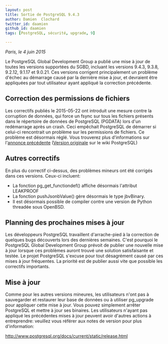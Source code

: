 ```yaml
---
layout: post
title: Sortie de PostgreSQL 9.4.3
author: Damien  Clochard
twitter_id: daamien
github_id: daamien
tags: [PostgreSQL, sécurité, upgrade, 9]

---
```

*Paris, le 4 juin 2015*


Le PostgreSQL Global Development Group a publié une mise à jour de toutes les versions supportées du SGBD, incluant les versions 9.4.3, 9.3.8, 9.2.12, 9.1.17 et 9.0.21. Ces versions corrigent principalement un problème d'échec au démarrage causé par la dernière mise à jour, et devraient être appliquées par tout utilisateur ayant appliqué la correction précédente. 

<!--MORE-->

## Correction des permissions de fichiers


Les correctifs publiés le 2015-05-22 ont introduit une mesure contre la corruption de données, qui force un fsync sur tous les fichiers présents dans le répertoire de données de PostgreSQL (PGDATA) lors d'un redémarrage après un crash. Ceci empêchait PostgreSQL de démarrer si celui-ci rencontrait un problème sur les permissions de fichiers. Ce problème est désormais réglé. Vous trouverez plus d'informations sur l'[annonce précédente](http://blog.dalibo.com/2015/05/27/Probleme_sur_les_mises_a_jours_de_PostgreSQL.html) ([Version originale](https://wiki.postgresql.org/wiki/May_2015_Fsync_Permissions_Bug) sur le wiki PostgreSQL)


## Autres correctifs

En plus du correctif ci-dessus, des problèmes mineurs ont été corrigés dans ces versions. Ceux-ci incluent:

* La fonction pg_get_functiondef() affiche désormais l'attribut LEAKPROOF
* La fonction pushJsonbValue() gère désormais le type jbvBinary.
* Il est désormais possible de compiler contre une version de Python threadée sous OpenBSD.



Planning des prochaines mises à jour
------------------------------------

Les développeurs PostgreSQL travaillent d'arrache-pied à la correction de quelques bugs découverts lors des dernières semaines. C'est pourquoi le PostgreSQL Global Development Group prévoit de publier une nouvelle mise à jour lorsque ces problèmes auront trouvé une solution satisfaisante et testée. Le projet PostgreSQL s'excuse pour tout désagrément causé par ces mises à jour fréquentes. La priorité est de publier aussi vite que possible les correctifs importants.


Mise à jour
-----------

Comme pour les autres versions mineures, les utilisateurs n'ont pas à sauvegarder et restaurer leur base de données ou à utiliser pg_upgrade pour appliquer cette mise à jour. Vous pouvez simplement arrêter PostgreSQL et mettre à jour ses binaires. Les utilisateurs n'ayant pas appliqué les précédentes mises à jour peuvent avoir d'autres actions à entreprendre: veuillez vous référer aux notes de version pour plus d'information:

http://www.postgresql.org/docs/current/static/release.html

